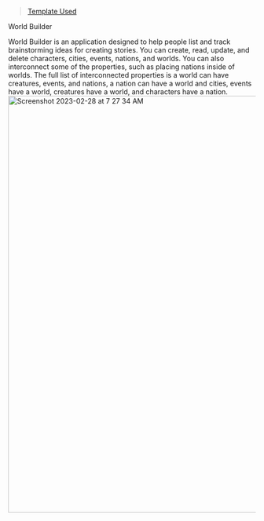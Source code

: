 > [Template Used](https://github.com/metruzanca/ga-vercel-demo)

World Builder

World Builder is an application designed to help people list and track brainstorming ideas for creating stories. You can create, read, update, and delete characters, cities, events, nations, and worlds. You can also interconnect some of the properties, such as placing nations inside of worlds. The full list of interconnected properties is a world can have creatures, events, and nations, a nation can have a world and cities, events have a world, creatures have a world, and characters have a nation. <img width="850" alt="Screenshot 2023-02-28 at 7 27 34 AM" src="https://user-images.githubusercontent.com/42871019/221854317-ee0a59b4-1504-482b-835a-d9dd1b1236fd.png">
